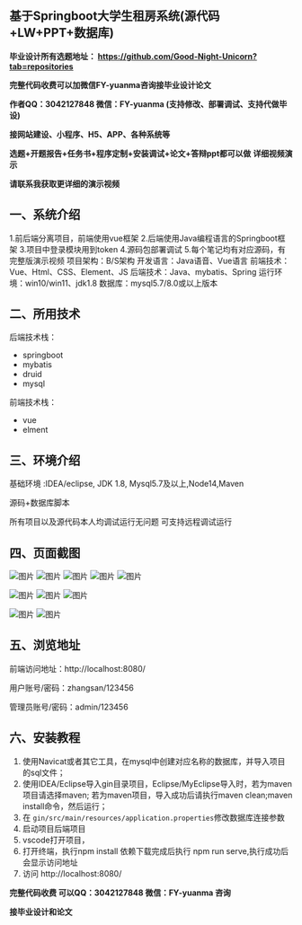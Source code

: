 ## 基于Springboot大学生租房系统(源代码+LW+PPT+数据库)
**毕业设计所有选题地址： https://github.com/Good-Night-Unicorn?tab=repositories**

**完整代码收费可以加微信FY-yuanma咨询接毕业设计论文**

**作者QQ：3042127848 微信：FY-yuanma (支持修改、部署调试、支持代做毕设)**

**接网站建设、小程序、H5、APP、各种系统等**

**选题+开题报告+任务书+程序定制+安装调试+论文+答辩ppt都可以做**
**详细视频演示**

**请联系我获取更详细的演示视频**

## 一、系统介绍

1.前后端分离项目，前端使用vue框架
2.后端使用Java编程语言的Springboot框架
3.项目中登录模块用到token
4.源码包部署调试
5.每个笔记均有对应源码，有完整版演示视频
项目架构：B/S架构
开发语言：Java语音、Vue语言
前端技术：Vue、Html、CSS、Element、JS
后端技术：Java、mybatis、Spring
运行环境：win10/win11、jdk1.8
数据库：mysql5.7/8.0或以上版本

## 二、所用技术

后端技术栈：

- springboot
- mybatis
- druid
- mysql

前端技术栈：

- vue
- elment



## 三、环境介绍

基础环境 :IDEA/eclipse, JDK 1.8, Mysql5.7及以上,Node14,Maven

源码+数据库脚本

所有项目以及源代码本人均调试运行无问题 可支持远程调试运行

## 四、页面截图
![图片](https://github.com/user-attachments/assets/458fbc7d-a32c-4683-8608-34a1d2e3f8f1)
![图片](https://github.com/user-attachments/assets/d154caac-9c60-4bf7-a1d4-12f9b8f607a4)
![图片](https://github.com/user-attachments/assets/c5a86af9-94c8-4eff-b5df-5b4796b2bd31)
![图片](https://github.com/user-attachments/assets/4108a7eb-6489-4c20-bca1-296d8e156374)
![图片](https://github.com/user-attachments/assets/d95b6e6e-4b5d-4fca-ae04-7c94094c5292)

![图片](https://github.com/user-attachments/assets/9b29427e-6791-482f-9eff-700d842d9477)
![图片](https://github.com/user-attachments/assets/54fdef2a-cf1a-4169-ba4f-1ec5a5239b91)
![图片](https://github.com/user-attachments/assets/0c8e5a90-169b-4c3f-8e1f-ffe9c4b9ee51)

![图片](https://github.com/user-attachments/assets/fb9a4dbe-abc2-46d9-a1cb-4fc921c49229)
![图片](https://github.com/user-attachments/assets/af6ac802-2705-42e9-93f5-47b2181d655d)

## 五、浏览地址

前端访问地址：http://localhost:8080/

用户账号/密码：zhangsan/123456

管理员账号/密码：admin/123456  

## 六、安装教程

1. 使用Navicat或者其它工具，在mysql中创建对应名称的数据库，并导入项目的sql文件；
2. 使用IDEA/Eclipse导入gin目录项目，Eclipse/MyEclipse导入时，若为maven项目请选择maven;
   若为maven项目，导入成功后请执行maven clean;maven install命令，然后运行；
3. 在 `gin/src/main/resources/application.properties`修改数据库连接参数
4. 启动项目后端项目 
5. vscode打开项目，
6. 打开终端，执行npm install 依赖下载完成后执行 npm run serve,执行成功后会显示访问地址
7. 访问  http://localhost:8080/

**完整代码收费  可以QQ：3042127848 微信：FY-yuanma 咨询**

**接毕业设计和论文**
